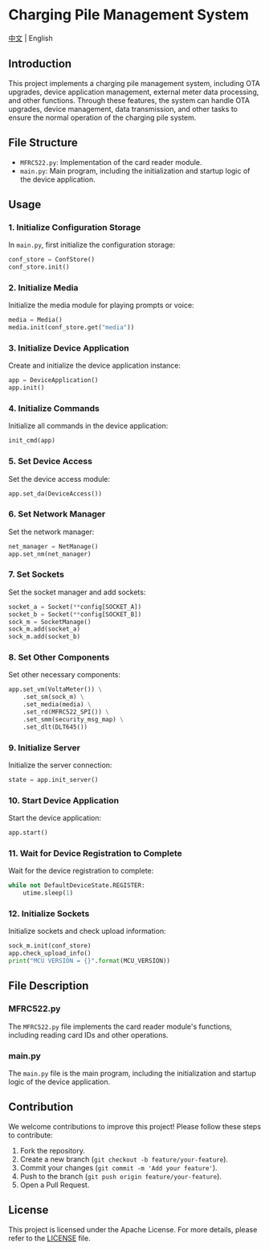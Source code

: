 # Charging Pile Management System

[中文](README.zh.md) | English

## Introduction

This project implements a charging pile management system, including OTA upgrades, device application management, external meter data processing, and other functions. Through these features, the system can handle OTA upgrades, device management, data transmission, and other tasks to ensure the normal operation of the charging pile system.

## File Structure

- `MFRC522.py`: Implementation of the card reader module.
- `main.py`: Main program, including the initialization and startup logic of the device application.

## Usage

### 1. Initialize Configuration Storage

In `main.py`, first initialize the configuration storage:

```python
conf_store = ConfStore()
conf_store.init()
```

### 2. Initialize Media

Initialize the media module for playing prompts or voice:

```python
media = Media()
media.init(conf_store.get("media"))
```

### 3. Initialize Device Application

Create and initialize the device application instance:

```python
app = DeviceApplication()
app.init()
```

### 4. Initialize Commands

Initialize all commands in the device application:

```python
init_cmd(app)
```

### 5. Set Device Access

Set the device access module:

```python
app.set_da(DeviceAccess())
```

### 6. Set Network Manager

Set the network manager:

```python
net_manager = NetManage()
app.set_nm(net_manager)
```

### 7. Set Sockets

Set the socket manager and add sockets:

```python
socket_a = Socket(**config[SOCKET_A])
socket_b = Socket(**config[SOCKET_B])
sock_m = SocketManage()
sock_m.add(socket_a)
sock_m.add(socket_b)
```

### 8. Set Other Components

Set other necessary components:

```python
app.set_vm(VoltaMeter()) \
    .set_sm(sock_m) \
    .set_media(media) \
    .set_rd(MFRC522_SPI()) \
    .set_smm(security_msg_map) \
    .set_dlt(DLT645())
```

### 9. Initialize Server

Initialize the server connection:

```python
state = app.init_server()
```

### 10. Start Device Application

Start the device application:

```python
app.start()
```

### 11. Wait for Device Registration to Complete

Wait for the device registration to complete:

```python
while not DefaultDeviceState.REGISTER:
    utime.sleep(1)
```

### 12. Initialize Sockets

Initialize sockets and check upload information:

```python
sock_m.init(conf_store)
app.check_upload_info()
print("MCU VERSION = {}".format(MCU_VERSION))
```

## File Description

### MFRC522.py

The `MFRC522.py` file implements the card reader module's functions, including reading card IDs and other operations.

### main.py

The `main.py` file is the main program, including the initialization and startup logic of the device application.

## Contribution

We welcome contributions to improve this project! Please follow these steps to contribute:

1. Fork the repository.
2. Create a new branch (`git checkout -b feature/your-feature`).
3. Commit your changes (`git commit -m 'Add your feature'`).
4. Push to the branch (`git push origin feature/your-feature`).
5. Open a Pull Request.

## License

This project is licensed under the Apache License. For more details, please refer to the [LICENSE](LICENSE) file.
